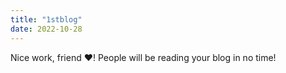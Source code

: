 ```yaml
---
title: "1stblog"
date: 2022-10-28
---
```

Nice work, friend ❤️! People will be reading your blog in no time!
